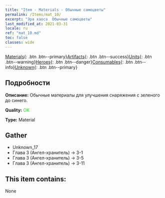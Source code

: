 ```yaml
---
title: "Item - Materials - Обычные самоцветы"
permalink: /Items/mat_10/
excerpt: "Эра хаоса  Обычные самоцветы"
last_modified_at: 2021-03-31
locale: ru
ref: "mat_10.md"
toc: false
classes: wide
---
```

 [Materials](/ru/Items/){: .btn .btn--primary}[Artifacts](/ru/Items/Artifacts/){: .btn .btn--success}[Units](/ru/Items/Units/){: .btn .btn--warning}[Heroes](/ru/Items/Heroes/){: .btn .btn--danger}[Consumables](/ru/Items/Consumables/){: .btn .btn--info}[Unknown](/ru/Items/Unknown/){: .btn .btn--primary}

## Подробности
 **Описание:** Обычные материалы для улучшения снаряжения c зеленого до синего.

 **Quality:** <span style="color: #32CD32">OK</span>

 **Type:** Material

## Gather

*    Unknown_17 
*    Глава 3 (Ангел-хранитель) -> 3-1 
*    Глава 3 (Ангел-хранитель) -> 3-5 
*    Глава 3 (Ангел-хранитель) -> 3-11 

## This item contains:

  None

